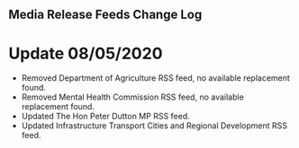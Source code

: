 ## Media Release Feeds Change Log

# Update 08/05/2020

- Removed Department of Agriculture RSS feed, no available replacement found.
- Removed Mental Health Commission RSS feed, no available replacement found.
- Updated The Hon Peter Dutton MP RSS feed.
- Updated Infrastructure Transport Cities and Regional Development RSS feed.
